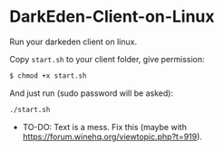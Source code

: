 # DarkEden-Client-on-Linux
Run your darkeden client on linux.

Copy ```start.sh``` to your client folder, give permission:
```sh
$ chmod +x start.sh
```

And just run (sudo password will be asked):
```sh
./start.sh
```

 - TO-DO: Text is a mess. Fix this (maybe with https://forum.winehq.org/viewtopic.php?t=919).
